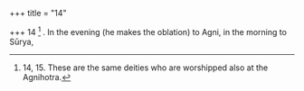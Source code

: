 +++
title = "14"

+++
14 [^9] . In the evening (he makes the oblation) to Agni, in the morning to Sūrya,


[^9]:  14, 15. These are the same deities who are worshipped also at the Agnihotra.
